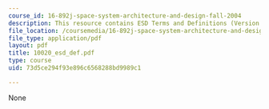 ```yaml
---
course_id: 16-892j-space-system-architecture-and-design-fall-2004
description: This resource contains ESD Terms and Definitions (Version 12).
file_location: /coursemedia/16-892j-space-system-architecture-and-design-fall-2004/73d5ce294f93e896c6568288bd9989c1_10020_esd_def.pdf
file_type: application/pdf
layout: pdf
title: 10020_esd_def.pdf
type: course
uid: 73d5ce294f93e896c6568288bd9989c1

---
```

None